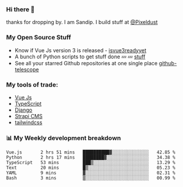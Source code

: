 ### Hi there 👋

thanks for dropping by.
I am Sandip. I build stuff at [@Pixeldust](github.com/pixeldust-in/)

###  **My Open Source Stuff**

 - Know if Vue Js version 3 is released -  [isvue3readyyet](https://github.com/sandiprb/isvue3readyyet)
 - A bunch of Python scripts to get stuff done 💤 💤 [stuff](https://github.com/sandiprb/stuff)
 - See all your starred Github repositories at one single place [github-telescope](https://github.com/sandiprb/github-telescope)



###  **My tools of trade:**
 - [Vue Js](https://github.com/vuejs/vue/)
 - [TypeScript](https://github.com/microsoft/TypeScript)
 - [Django](github.com/django/django)
 - [Strapi CMS](github.com/strapi/strapi)
 - [tailwindcss](https://github.com/tailwindlabs/tailwindcss)


###  📊 **My Weekly development breakdown**
<!--START_SECTION:waka-->

```text
Vue.js       2 hrs 51 mins   ██████████▓░░░░░░░░░░░░░░   42.85 %
Python       2 hrs 17 mins   ████████▓░░░░░░░░░░░░░░░░   34.38 %
TypeScript   53 mins         ███▒░░░░░░░░░░░░░░░░░░░░░   13.29 %
Text         20 mins         █▒░░░░░░░░░░░░░░░░░░░░░░░   05.23 %
YAML         9 mins          ▓░░░░░░░░░░░░░░░░░░░░░░░░   02.31 %
Bash         3 mins          ▒░░░░░░░░░░░░░░░░░░░░░░░░   00.99 %
```

<!--END_SECTION:waka-->
